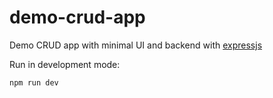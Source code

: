 # demo-crud-app

Demo CRUD app with minimal UI and backend with [expressjs](https://github.com/expressjs/express)

Run in development mode:

`npm run dev`
